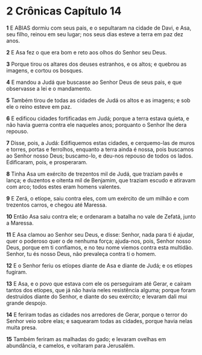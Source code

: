 # 2 Crônicas Capítulo 14

**1** 	E ABIAS dormiu com seus pais, e o sepultaram na cidade de Davi, e Asa, seu filho, reinou em seu lugar; nos seus dias esteve a terra em paz dez anos.

**2** 	E Asa fez o que era bom e reto aos olhos do Senhor seu Deus.

**3** 	Porque tirou os altares dos deuses estranhos, e os altos; e quebrou as imagens, e cortou os bosques.

**4** 	E mandou a Judá que buscasse ao Senhor Deus de seus pais, e que observasse a lei e o mandamento.

**5** 	Também tirou de todas as cidades de Judá os altos e as imagens; e sob ele o reino esteve em paz.

**6** 	E edificou cidades fortificadas em Judá; porque a terra estava quieta, e não havia guerra contra ele naqueles anos; porquanto o Senhor lhe dera repouso.

**7** 	Disse, pois, a Judá: Edifiquemos estas cidades, e cerquemo-las de muros e torres, portas e ferrolhos, enquanto a terra ainda é nossa, pois buscamos ao Senhor nosso Deus; buscamo-lo, e deu-nos repouso de todos os lados. Edificaram, pois, e prosperaram.

**8** 	Tinha Asa um exército de trezentos mil de Judá, que traziam pavês e lança; e duzentos e oitenta mil de Benjamim, que traziam escudo e atiravam com arco; todos estes eram homens valentes.

**9** 	E Zerá, o etíope, saiu contra eles, com um exército de um milhão e com trezentos carros, e chegou até Maressa.

**10** 	Então Asa saiu contra ele; e ordenaram a batalha no vale de Zefatá, junto a Maressa.

**11** 	E Asa clamou ao Senhor seu Deus, e disse: Senhor, nada para ti é ajudar, quer o poderoso quer o de nenhuma força; ajuda-nos, pois, Senhor nosso Deus, porque em ti confiamos, e no teu nome viemos contra esta multidão. Senhor, tu és nosso Deus, não prevaleça contra ti o homem.

**12** 	E o Senhor feriu os etíopes diante de Asa e diante de Judá; e os etíopes fugiram.

**13** 	E Asa, e o povo que estava com ele os perseguiram até Gerar, e caíram tantos dos etíopes, que já não havia neles resistência alguma; porque foram destruídos diante do Senhor, e diante do seu exército; e levaram dali mui grande despojo.

**14** 	E feriram todas as cidades nos arredores de Gerar, porque o terror do Senhor veio sobre elas; e saquearam todas as cidades, porque havia nelas muita presa.

**15** 	Também feriram as malhadas do gado; e levaram ovelhas em abundância, e camelos, e voltaram para Jerusalém.

